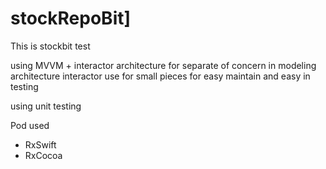 # stockRepoBit]

This is stockbit test 

using MVVM + interactor architecture
for separate of concern in modeling architecture
interactor use for small pieces for easy maintain and easy in testing

using unit testing 

Pod used
* RxSwift
* RxCocoa
